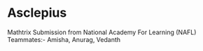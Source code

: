 # Asclepius
Mathtrix Submission from National Academy For Learning (NAFL)
Teammates:- Amisha, Anurag, Vedanth 
